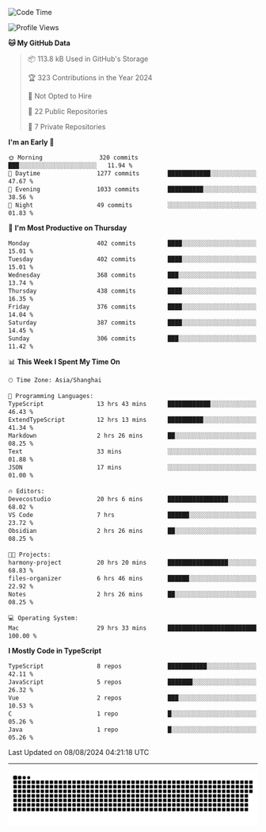 <!--
<picture>
  <source
    srcset="https://github-readme-stats.vercel.app/api?username=kevinxft&show_icons=true&theme=dark"
    media="(prefers-color-scheme: dark)"
  />
  <source
    srcset="https://github-readme-stats.vercel.app/api?username=kevinxft&show_icons=true"
    media="(prefers-color-scheme: light), (prefers-color-scheme: no-preference)"
  />
  <img src="https://github-readme-stats.vercel.app/api?username=kevinxft&show_icons=true" />
</picture>
-->

<!--START_SECTION:waka-->
![Code Time](http://img.shields.io/badge/Code%20Time-2%2C435%20hrs%2014%20mins-blue)

![Profile Views](http://img.shields.io/badge/Profile%20Views-24-blue)

**🐱 My GitHub Data** 

> 📦 113.8 kB Used in GitHub's Storage 
 > 
> 🏆 323 Contributions in the Year 2024
 > 
> 🚫 Not Opted to Hire
 > 
> 📜 22 Public Repositories 
 > 
> 🔑 7 Private Repositories 
 > 
**I'm an Early 🐤** 

```text
🌞 Morning                320 commits         ███░░░░░░░░░░░░░░░░░░░░░░   11.94 % 
🌆 Daytime                1277 commits        ████████████░░░░░░░░░░░░░   47.67 % 
🌃 Evening                1033 commits        ██████████░░░░░░░░░░░░░░░   38.56 % 
🌙 Night                  49 commits          ░░░░░░░░░░░░░░░░░░░░░░░░░   01.83 % 
```
📅 **I'm Most Productive on Thursday** 

```text
Monday                   402 commits         ████░░░░░░░░░░░░░░░░░░░░░   15.01 % 
Tuesday                  402 commits         ████░░░░░░░░░░░░░░░░░░░░░   15.01 % 
Wednesday                368 commits         ███░░░░░░░░░░░░░░░░░░░░░░   13.74 % 
Thursday                 438 commits         ████░░░░░░░░░░░░░░░░░░░░░   16.35 % 
Friday                   376 commits         ████░░░░░░░░░░░░░░░░░░░░░   14.04 % 
Saturday                 387 commits         ████░░░░░░░░░░░░░░░░░░░░░   14.45 % 
Sunday                   306 commits         ███░░░░░░░░░░░░░░░░░░░░░░   11.42 % 
```


📊 **This Week I Spent My Time On** 

```text
🕑︎ Time Zone: Asia/Shanghai

💬 Programming Languages: 
TypeScript               13 hrs 43 mins      ████████████░░░░░░░░░░░░░   46.43 % 
ExtendTypeScript         12 hrs 13 mins      ██████████░░░░░░░░░░░░░░░   41.34 % 
Markdown                 2 hrs 26 mins       ██░░░░░░░░░░░░░░░░░░░░░░░   08.25 % 
Text                     33 mins             ░░░░░░░░░░░░░░░░░░░░░░░░░   01.88 % 
JSON                     17 mins             ░░░░░░░░░░░░░░░░░░░░░░░░░   01.00 % 

🔥 Editors: 
Devecostudio             20 hrs 6 mins       █████████████████░░░░░░░░   68.02 % 
VS Code                  7 hrs               ██████░░░░░░░░░░░░░░░░░░░   23.72 % 
Obsidian                 2 hrs 26 mins       ██░░░░░░░░░░░░░░░░░░░░░░░   08.25 % 

🐱‍💻 Projects: 
harmony-project          20 hrs 20 mins      █████████████████░░░░░░░░   68.83 % 
files-organizer          6 hrs 46 mins       ██████░░░░░░░░░░░░░░░░░░░   22.92 % 
Notes                    2 hrs 26 mins       ██░░░░░░░░░░░░░░░░░░░░░░░   08.25 % 

💻 Operating System: 
Mac                      29 hrs 33 mins      █████████████████████████   100.00 % 
```

**I Mostly Code in TypeScript** 

```text
TypeScript               8 repos             ███████████░░░░░░░░░░░░░░   42.11 % 
JavaScript               5 repos             ███████░░░░░░░░░░░░░░░░░░   26.32 % 
Vue                      2 repos             ███░░░░░░░░░░░░░░░░░░░░░░   10.53 % 
C                        1 repo              █░░░░░░░░░░░░░░░░░░░░░░░░   05.26 % 
Java                     1 repo              █░░░░░░░░░░░░░░░░░░░░░░░░   05.26 % 
```




 Last Updated on 08/08/2024 04:21:18 UTC
<!--END_SECTION:waka-->

---

<picture>
  <source media="(prefers-color-scheme: dark)" srcset="https://raw.githubusercontent.com/kevinxft/kevinxft/output/github-contribution-grid-snake-dark.svg">
  <source media="(prefers-color-scheme: light)" srcset="https://raw.githubusercontent.com/kevinxft/kevinxft/output/github-contribution-grid-snake.svg">
  <img alt="github contribution grid snake animation" src="https://raw.githubusercontent.com/kevinxft/kevinxft/output/github-contribution-grid-snake.svg">
</picture>